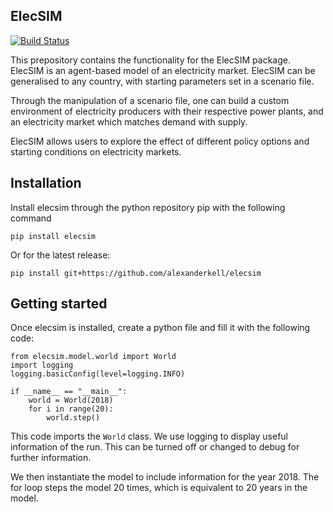 ## ElecSIM 
[![Build Status](https://travis-ci.org/alexanderkell/elecsim.svg?branch=master)](https://travis-ci.org/alexanderkell/elecsim)

This prepository contains the functionality for the ElecSIM package. ElecSIM is an agent-based model of an electricity market. ElecSIM can be generalised to any country, with starting parameters set in a scenario file.

Through the manipulation of a scenario file, one can build a custom environment of electricity producers with their respective power plants, and an electricity market which matches demand with supply.

ElecSIM allows users to explore the effect of different policy options and starting conditions on electricity markets. 

## Installation

Install elecsim through the python repository pip with the following command
```
pip install elecsim
```

Or for the latest release:
```
pip install git+https://github.com/alexanderkell/elecsim
```

## Getting started

Once elecsim is installed, create a python file and fill it with the following code:

```
from elecsim.model.world import World 
import logging
logging.basicConfig(level=logging.INFO) 

if __name__ == "__main__":
    world = World(2018)
    for i in range(20):
        world.step()
```
This code imports the `World` class. We use logging to display useful information of the run. This can be turned off or changed to debug for further information.

We then instantiate the model to include information for the year 2018. The for loop steps the model 20 times, which is equivalent to 20 years in the model.
